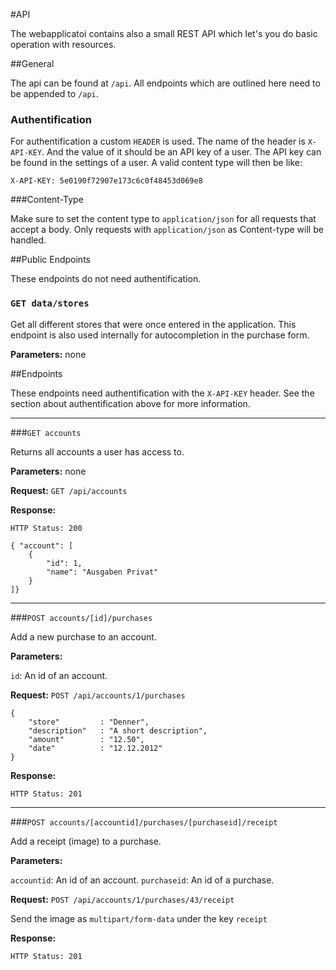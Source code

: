 #API

The webapplicatoi contains also a small REST API which let's you do basic operation with resources. 

##General

The api can be found at `/api`. All endpoints which are outlined here need to be appended to `/api`.

### Authentification

For authentification a custom `HEADER` is used. The name of the header is `X-API-KEY`. And the value of it should be an API key of a user. The API key can be found in the settings of a user. A valid content type will then be like: 

`X-API-KEY: 5e0190f72907e173c6c0f48453d069e8`  

###Content-Type

Make sure to set the content type to `application/json` for all requests that accept a body. Only requests with `application/json` as Content-type will be handled.

##Public Endpoints

These endpoints do not need authentification. 

### `GET data/stores` 

Get all different stores that were once entered in the application. This endpoint is also used internally for autocompletion in the purchase form. 

**Parameters:** none

##Endpoints

These endpoints need authentification with the `X-API-KEY` header. See the section about authentification above for more information. 

---

###`GET accounts`

Returns all accounts a user has access to.

**Parameters:** none

**Request:** `GET /api/accounts`

**Response:**

	HTTP Status: 200 
	
	{ "account": [
        {
            "id": 1,
           	"name": "Ausgaben Privat"
        }
    ]}
    
    
---

###`POST accounts/[id]/purchases`

Add a new purchase to an account. 

**Parameters:** 

`id`: An id of an account. 

**Request:** `POST /api/accounts/1/purchases`

	{
  		"store" 		: "Denner",
  		"description" 	: "A short description",
  		"amount"		: "12.50",
  		"date"			: "12.12.2012"
	}

**Response:**

	HTTP Status: 201
	

---

###`POST accounts/[accountid]/purchases/[purchaseid]/receipt`

Add a receipt (image) to a purchase.

**Parameters:** 

`accountid`: An id of an account. 
`purchaseid`: An id of a purchase.

**Request:** `POST /api/accounts/1/purchases/43/receipt`

Send the image as `multipart/form-data` under the key `receipt`

**Response:**

	HTTP Status: 201